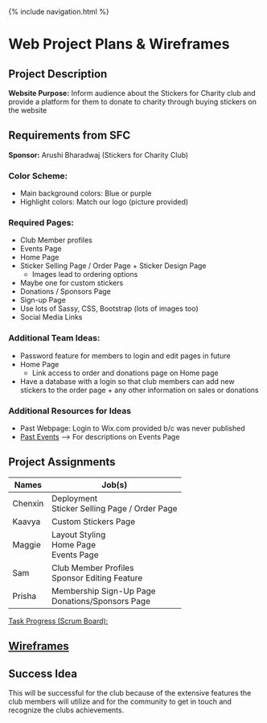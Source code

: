 {% include navigation.html %}

# Web Project Plans & Wireframes

## Project Description
**Website Purpose:** Inform audience about the Stickers for Charity club and provide a platform for them to donate to charity through buying stickers on the website

## Requirements from SFC
**Sponsor:** Arushi Bharadwaj (Stickers for Charity Club)

### Color Scheme:
- Main background colors: Blue or purple
- Highlight colors: Match our logo (picture provided)

### Required Pages:
- Club Member profiles
- Events Page
- Home Page
- Sticker Selling Page / Order Page + Sticker Design Page
   - Images lead to ordering options
- Maybe one for custom stickers
- Donations / Sponsors Page
- Sign-up Page
- Use lots of Sassy, CSS, Bootstrap (lots of images too)
- Social Media Links 

### Additional Team Ideas:
- Password feature for members to login and edit pages in future
- Home Page
     - Link access to order and donations page on Home page
- Have a database with a login so that club members can add new stickers to the order page + any other information on sales or donations

### Additional Resources for Ideas
- Past Webpage: Login to Wix.com provided b/c was never published
- [Past Events](https://docs.google.com/document/d/1-mrhf90zkpaDLu2kP498Cd9tpI4pocaZQk2-gfyPCxQ/edit?usp=sharing) --> For descriptions on Events Page

## Project Assignments

| Names | Job(s) |
| ---   | ---    |
| Chenxin | Deployment<br>Sticker Selling Page / Order Page |
| Kaavya | Custom Stickers Page |
| Maggie | Layout Styling<br>Home Page<br>Events Page |
| Sam | Club Member Profiles<br>Sponsor Editing Feature |
| Prisha | Membership Sign-Up Page<br>Donations/Sponsors Page |
[Task Progress (Scrum Board):](https://github.com/dsblack0/stickers_for_charity/projects/1?card_filter_query=label%3A%22project+features%22)

## [Wireframes](wireframes.md)


## Success Idea
This will be successful for the club because of the extensive features the club members will utilize and for the community to get in touch and recognize the clubs achievements.
